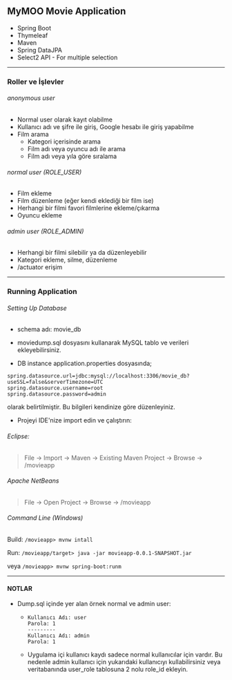 ## MyMOO Movie Application

- Spring Boot
- Thymeleaf
- Maven
- Spring DataJPA
- Select2 API - For multiple selection

--------------------

### Roller ve İşlevler

###### anonymous user

- Normal user olarak kayıt olabilme
- Kullanıcı adı ve şifre ile giriş, Google hesabı ile giriş yapabilme
- Film arama
  - Kategori içerisinde arama
  - Film adı veya oyuncu adı ile arama
  - Film adı veya yıla göre sıralama

###### normal user (ROLE_USER)

- Film ekleme
- Film düzenleme (eğer kendi eklediği bir film ise)
- Herhangi bir filmi favori filmlerine ekleme/çıkarma
- Oyuncu ekleme

###### admin user (ROLE_ADMIN)

- Herhangi bir filmi silebilir ya da düzenleyebilir
- Kategori ekleme, silme, düzenleme
- /actuator erişim

----------------

### Running Application

###### Setting Up Database

- schema adı: movie_db

- moviedump.sql dosyasını kullanarak MySQL tablo ve verileri ekleyebilirsiniz.

- DB instance application.properties dosyasında;

```properties
spring.datasource.url=jdbc:mysql://localhost:3306/movie_db?useSSL=false&serverTimezone=UTC
spring.datasource.username=root
spring.datasource.password=admin
```

olarak belirtilmiştir. Bu bilgileri kendinize göre düzenleyiniz.

- Projeyi IDE'nize import edin ve çalıştırın:

###### Eclipse:

> File -> Import -> Maven -> Existing Maven Project -> Browse -> /movieapp

###### Apache NetBeans

> File -> Open  Project -> Browse -> /movieapp

###### Command Line (Windows)

Build: `/movieapp> mvnw intall`

Run: `/movieapp/target> java -jar movieapp-0.0.1-SNAPSHOT.jar`

veya `/movieapp> mvnw spring-boot:runm`

---------------------------

#### NOTLAR

- Dump.sql içinde yer alan örnek normal ve admin user:

  - ```
    Kullanıcı Adı: user
    Parola: 1
    ---------
    Kullanıcı Adı: admin
    Parola: 1
    ```

  - Uygulama içi kullanıcı kaydı sadece normal kullanıcılar için vardır. Bu nedenle admin kullanıcı için yukarıdaki kullanıcıyı kullabilirsiniz veya veritabanında user_role tablosuna 2 nolu role_id ekleyin.














